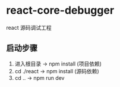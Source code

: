 # react-core-debugger
react 源码调试工程

## 启动步骤
1. 进入根目录 -> npm install (项目依赖)
2. cd ./react -> npm install (源码依赖)
3. cd .. -> npm run dev
